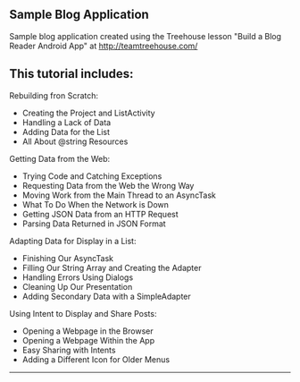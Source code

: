 Sample Blog Application
-----------------------

Sample blog application created using the Treehouse lesson "Build a Blog Reader Android App" at http://teamtreehouse.com/

This tutorial includes:
-----------------------
Rebuilding fron Scratch:
  - Creating the Project and ListActivity
  - Handling a Lack of Data
  - Adding Data for the List
  - All About @string Resources

Getting Data from the Web:
  - Trying Code and Catching Exceptions
  - Requesting Data from the Web the Wrong Way
  - Moving Work from the Main Thread to an AsyncTask
  - What To Do When the Network is Down
  - Getting JSON Data from an HTTP Request
  - Parsing Data Returned in JSON Format

Adapting Data for Display in a List:
  - Finishing Our AsyncTask
  - Filling Our String Array and Creating the Adapter
  - Handling Errors Using Dialogs
  - Cleaning Up Our Presentation
  - Adding Secondary Data with a SimpleAdapter
  
Using Intent to Display and Share Posts:
  - Opening a Webpage in the Browser
  - Opening a Webpage Within the App
  - Easy Sharing with Intents
  - Adding a Different Icon for Older Menus  
  --------------------------
  